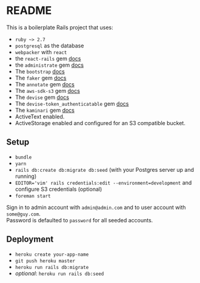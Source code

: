 # README

This is a boilerplate Rails project that uses:

- `ruby ~> 2.7`
- `postgresql` as the database
- `webpacker` with `react`
- the `react-rails` gem [docs](https://github.com/reactjs/react-rails)
- the `administrate` gem [docs](https://github.com/thoughtbot/administrate)
- The `bootstrap` [docs](https://getbootstrap.com)
- The `faker` gem [docs](https://github.com/faker-ruby/faker)
- The `annotate` gem [docs](https://github.com/ctran/annotate_models)
- The `aws-sdk-s3` gem [docs](https://github.com/aws/aws-sdk-ruby)
- The `devise` gem [docs](https://github.com/heartcombo/devise)
- The `devise-token_authenticatable` gem [docs](https://github.com/baschtl/devise-token_authenticatable)
- The `kaminari` gem [docs](https://github.com/kaminari/kaminari)
- ActiveText enabled.
- ActiveStorage enabled and configured for an S3 compatible bucket.

## Setup

- `bundle`
- `yarn`
- `rails db:create db:migrate db:seed` (with your Postgres server up and running)
- `EDITOR='vim' rails credentials:edit --environment=development` and configure S3 credentials (optional)
- `foreman start`

Sign in to admin account with `admin@admin.com` and to user account with `some@guy.com`.  
Password is defaulted to `password` for all seeded accounts.

## Deployment

- `heroku create your-app-name`
- `git push heroku master`
- `heroku run rails db:migrate`
- _optional_: `heroku run rails db:seed`
